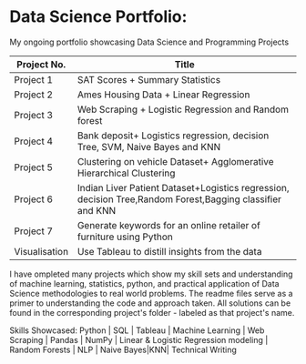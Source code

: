 # Data Science Portfolio:  
My ongoing portfolio showcasing Data Science and Programming Projects

Project No. | Title
------------ | -------------
Project 1| SAT Scores + Summary Statistics
Project 2 | Ames Housing Data + Linear Regression
Project 3 | Web Scraping + Logistic Regression and Random forest
Project 4 | Bank deposit+ Logistics regression, decision Tree, SVM, Naive Bayes and KNN
Project 5 |Clustering on vehicle Dataset+ Agglomerative Hierarchical Clustering
Project 6 |Indian Liver Patient Dataset+Logistics regression, decision Tree,Random Forest,Bagging classifier and KNN
Project 7 | Generate keywords for an online retailer of furniture using Python 
Visualisation| Use Tableau to distill insights from the data

I have ompleted many projects which show my skill sets and understanding of machine learning, statistics, python, and practical application of Data Science methodologies to real world problems. The readme files serve as a primer to understanding the code and approach taken. All solutions can be found in the corresponding project's folder - labeled as that project's name.

Skills Showcased: Python | SQL | Tableau | Machine Learning | Web Scraping |  Pandas | NumPy | Linear & Logistic Regression modeling | Random Forests | NLP | Naive Bayes|KNN| Technical Writing 
